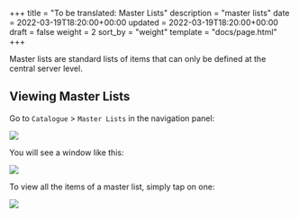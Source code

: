 +++
title = "To be translated: Master Lists"
description = "master lists"
date = 2022-03-19T18:20:00+00:00
updated = 2022-03-19T18:20:00+00:00
draft = false
weight = 2
sort_by = "weight"
template = "docs/page.html"
+++

Master lists are standard lists of items that can only be defined at the central server level. 

## Viewing Master Lists

Go to `Catalogue` > `Master Lists` in the navigation panel: 

![](/docs/catalogue/cat_gotoml.png)

You will see a window like this: 

![](/docs/catalogue/cat_mllist.png)


To view all the items of a master list, simply tap on one: 

![](/docs/catalogue/cat_mldetail.png)


